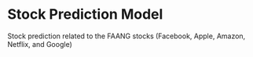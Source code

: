 # Stock Prediction Model
Stock prediction related to the FAANG stocks (Facebook, Apple, Amazon, Netflix, and Google)



